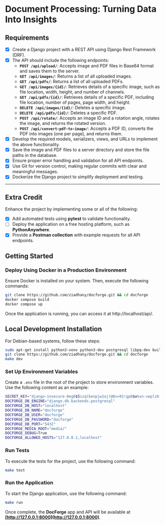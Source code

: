 
# **Document Processing: Turning Data Into Insights**

## **Requirements**

 - [x] Create a Django project with a REST API using Django Rest
       Framework (DRF).
 - [x] The API should include the following endpoints:
   - **`POST /api/upload/`**: Accepts image and PDF files in Base64 format and saves them to the server.
   - **`GET /api/images/`**: Returns a list of all uploaded images.
   - **`GET /api/pdfs/`**: Returns a list of all uploaded PDFs.
   - **`GET /api/images/{id}/`**: Retrieves details of a specific image, such as file location, width, height, and number of channels.
   - **`GET /api/pdfs/{id}/`**: Retrieves details of a specific PDF, including file location, number of pages, page width, and height.
   - **`DELETE /api/images/{id}/`**: Deletes a specific image.
   - **`DELETE /api/pdfs/{id}/`**: Deletes a specific PDF.
   - **`POST /api/rotate/`**: Accepts an image ID and a rotation angle, rotates the image, and returns the rotated version.
   - **`POST /api/convert-pdf-to-image/`**: Accepts a PDF ID, converts the PDF into images (one per page), and returns them.
 - [x] Develop the required models, serializers, views, and URLs to implement the above functionality.
 - [x] Save the image and PDF files to a server directory and store the file paths in the database.
 - [x]  Ensure proper error handling and validation for all API endpoints.
 - [x] Use Git for version control, making regular commits with clear and meaningful messages.
 - [x] Dockerize the Django project to simplify deployment and testing.

---

## **Extra Credit**

Enhance the project by implementing some or all of the following:
 - [x]  Add automated tests using **pytest** to validate functionality.
 - [ ] Deploy the application on a free hosting platform, such as **PythonAnywhere**.
 - [X] Provide a **Postman collection** with example requests for all API endpoints.

## **Getting Started**

### **Deploy Using Docker in a Production Environment**

Ensure Docker is installed on your system. Then, execute the following commands:

```bash
git clone https://github.com/ziadhany/docforge.git && cd docforge
docker compose build
docker compose up
```
Once the application is running, you can access it at http://localhost/api/.

## **Local Development Installation**

For Debian-based systems, follow these steps:
```bash
sudo apt-get install python3-venv python3-dev postgresql libpq-dev build-essential
git clone https://github.com/ziadhany/docforge.git && cd docforge 
make dev
```
### Set Up Environment Variables

Create a `.env` file in the root of the project to store environment variables. Use the following content as an example:
```bash
SECRET_KEY="django-insecure-0eg6$5izq(benpjw1oj)@8v=91!gp8$w%xn-veplzbfp^dp2n&"
DOCFORGE_DB_ENGINE="django.db.backends.postgresql"
DOCFORGE_DB_HOST="localhost"
DOCFORGE_DB_NAME="docforge"
DOCFORGE_DB_USER="docforge"
DOCFORGE_DB_PASSWORD="docforge"
DOCFORGE_DB_PORT="5432"
DOCFORGE_MEDIA_ROOT="media/"
DOCFORGE_DEBUG=True
DOCFORGE_ALLOWED_HOSTS="127.0.0.1,localhost"
```

### Run Tests

To execute the tests for the project, use the following command:

```bash
make test 
```

### Run the Application

To start the Django application, use the following command:
```bash
make run
```
Once complete, the **DocForge** app and API will be available at **[http://127.0.0.1:8000](http://127.0.0.1:8000)**.


